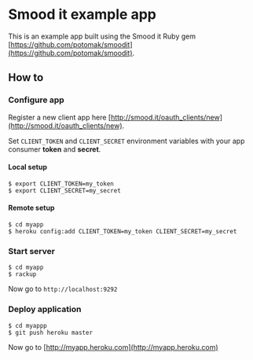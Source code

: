 # Smood it example app

This is an example app built using the Smood it Ruby gem [https://github.com/potomak/smoodit](https://github.com/potomak/smoodit).

## How to

### Configure app

Register a new client app here [http://smood.it/oauth_clients/new](http://smood.it/oauth_clients/new).

Set `CLIENT_TOKEN` and `CLIENT_SECRET` environment variables with your app consumer **token** and **secret**.

#### Local setup

    $ export CLIENT_TOKEN=my_token
    $ export CLIENT_SECRET=my_secret

#### Remote setup

    $ cd myapp
    $ heroku config:add CLIENT_TOKEN=my_token CLIENT_SECRET=my_secret

### Start server

    $ cd myapp
    $ rackup

Now go to `http://localhost:9292`

### Deploy application

    $ cd myappp
    $ git push heroku master

Now go to [http://myapp.heroku.com](http://myapp.heroku.com)